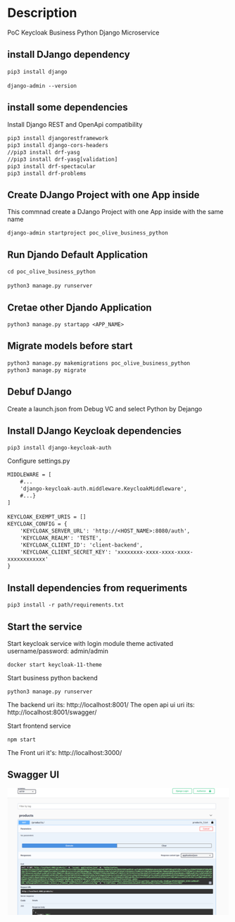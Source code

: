 # Description
PoC Keycloak Business Python Django Microservice

## install DJango dependency

```shell
pip3 install django

django-admin --version
```

## install some dependencies

Install Django REST and OpenApi compatibility

```shell
pip3 install djangorestframework
pip3 install django-cors-headers
//pip3 install drf-yasg
//pip3 install drf-yasg[validation]
pip3 install drf-spectacular
pip3 install drf-problems
```

## Create DJango Project with one App inside

This commnad create a DJango Project with one App inside with the same name
```shell
django-admin startproject poc_olive_business_python
```

## Run Djando Default Application

```shell
cd poc_olive_business_python

python3 manage.py runserver
```

## Cretae other Djando Application

```shell
python3 manage.py startapp <APP_NAME>
```

## Migrate models before start
```shell
python3 manage.py makemigrations poc_olive_business_python
python3 manage.py migrate
```

## Debuf DJango
Create a launch.json from Debug VC and select Python by Dejango

## Install DJango Keycloak dependencies

```shell
pip3 install django-keycloak-auth
```

Configure settings.py

```shell
MIDDLEWARE = [
    #...
    'django-keycloak-auth.middleware.KeycloakMiddleware',
    #...}    
]

KEYCLOAK_EXEMPT_URIS = []
KEYCLOAK_CONFIG = {
    'KEYCLOAK_SERVER_URL': 'http://<HOST_NAME>:8080/auth',
    'KEYCLOAK_REALM': 'TESTE',
    'KEYCLOAK_CLIENT_ID': 'client-backend',
    'KEYCLOAK_CLIENT_SECRET_KEY': 'xxxxxxxx-xxxx-xxxx-xxxx-xxxxxxxxxxxx'
}
```

## Install dependencies from requeriments

```shell
pip3 install -r path/requirements.txt
```

## Start the service
Start keycloak service with login module theme activated
username/password: admin/admin

```shell
docker start keycloak-11-theme
```

Start business python backend
```shell
python3 manage.py runserver
```

The backend uri its: http://localhost:8001/
The open api ui uri its: http://localhost:8001/swagger/

Start frontend service
```shell
npm start
```

The Front uri it's: http://localhost:3000/

## Swagger UI

![Swagger UI](captures/swagger_ui.png "Swagger UI")